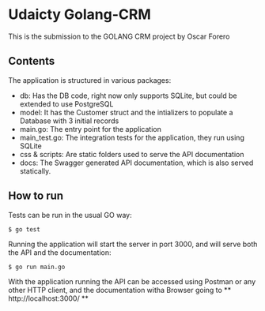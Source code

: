 # Udaicty Golang-CRM

This is the submission to the GOLANG CRM project by Oscar Forero

## Contents

The application is structured in various packages:

* db: Has the DB code, right now only supports SQLite, but could be extended to use PostgreSQL
* model: It has the Customer struct and the intializers to populate a Database with 3 initial records
* main.go: The entry point for the application
* main_test.go: The integration tests for the application, they run using SQLite
* css & scripts: Are static folders used to serve the API documentation
* docs: The Swagger generated API documentation, which is also served statically.

## How to run

Tests can be run in the usual GO way:

```
$ go test
```

Running the application will start the server in port 3000, and will serve both the API and the documentation:

```
$ go run main.go
```

With the application running the API can be accessed using Postman or any other HTTP client, and the documentation witha Browser going to ** http://localhost:3000/ **